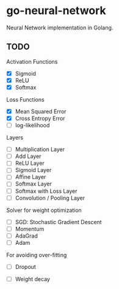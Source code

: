 # go-neural-network

Neural Network implementation in Golang.

## TODO

Activation Functions

* [x] Sigmoid
* [x] ReLU
* [x] Softmax

Loss Functions

* [x] Mean Squared Error
* [x] Cross Entropy Error
* [ ] log-likelihood

Layers

* [ ] Multiplication Layer
* [ ] Add Layer
* [ ] ReLU Layer
* [ ] Sigmoid Layer
* [ ] Affine Layer
* [ ] Softmax Layer
* [ ] Softmax with Loss Layer
* [ ] Convolution / Pooling Layer

Solver for weight optimization

* [ ] SGD: Stochastic Gradient Descent
* [ ] Momentum
* [ ] AdaGrad
* [ ] Adam

For avoiding over-fitting

* [ ] Dropout
* [ ] Weight decay

